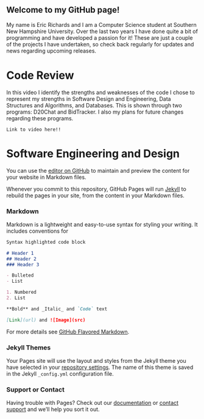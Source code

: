 ## Welcome to my GitHub page!

My name is Eric Richards and I am a Computer Science student at Southern New Hampshire University. Over the last two years I have done quite a bit of programming and have developed a passion for it! These are just a couple of the projects I have undertaken, so check back regularly for updates and news regarding upcoming releases.

# Code Review

In this video I identify the strengths and weaknesses of the code I chose to represent my strengths in Software Design and Engineering, Data Structures and Algorithms, and Databases. This is shown through two programs: D20Chat and BidTracker. I also my plans for future changes regarding these programs.

    Link to video here!!

# Software Engineering and Design

You can use the [editor on GitHub](https://github.com/RichardsDevelopment/RichardsDevelopment.github.io/edit/master/index.md) to maintain and preview the content for your website in Markdown files.

Whenever you commit to this repository, GitHub Pages will run [Jekyll](https://jekyllrb.com/) to rebuild the pages in your site, from the content in your Markdown files.

### Markdown

Markdown is a lightweight and easy-to-use syntax for styling your writing. It includes conventions for

```markdown
Syntax highlighted code block

# Header 1
## Header 2
### Header 3

- Bulleted
- List

1. Numbered
2. List

**Bold** and _Italic_ and `Code` text

[Link](url) and ![Image](src)
```

For more details see [GitHub Flavored Markdown](https://guides.github.com/features/mastering-markdown/).

### Jekyll Themes

Your Pages site will use the layout and styles from the Jekyll theme you have selected in your [repository settings](https://github.com/RichardsDevelopment/RichardsDevelopment.github.io/settings). The name of this theme is saved in the Jekyll `_config.yml` configuration file.

### Support or Contact

Having trouble with Pages? Check out our [documentation](https://help.github.com/categories/github-pages-basics/) or [contact support](https://github.com/contact) and we’ll help you sort it out.

